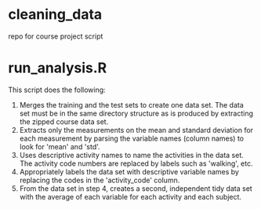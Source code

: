 # cleaning_data
repo for course project script

#  run_analysis.R

This script does the following:
1. Merges the training and the test sets to create one data set. The data set must be in the same directory structure as is produced by extracting the zipped course data set.
2. Extracts only the measurements on the mean and standard deviation for each measurement by parsing the variable names (column names) to look for 'mean' and 'std'.
3. Uses descriptive activity names to name the activities in the data set. The activity code numbers are replaced by labels such as 'walking', etc.
4. Appropriately labels the data set with descriptive variable names by replacing the codes in the 'activity_code' column.
5. From the data set in step 4, creates a second, independent tidy data set with the average of each variable for each activity and each subject.

